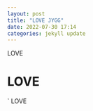 ```yaml
---
layout: post
title: "LOVE JYGG"
date: 2022-07-30 17:14
categories: jekyll update
---
```

LOVE
# LOVE
` LOVE
